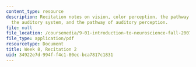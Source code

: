```yaml
---
content_type: resource
description: Recitation notes on vision, color perception, the pathway of visual perception,
  the auditory system, and the pathway of auditory perception.
file: null
file_location: /coursemedia/9-01-introduction-to-neuroscience-fall-2007/34922e7d994ff4c180ecbca7817c1831_wk08_9_01_r05.pdf
file_type: application/pdf
resourcetype: Document
title: Week 8, Recitation 2
uid: 34922e7d-994f-f4c1-80ec-bca7817c1831
---
```

